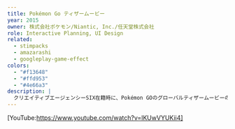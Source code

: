 ```yaml
---
title: Pokémon Go ティザームービー
year: 2015
owner: 株式会社ポケモン/Niantic, Inc./任天堂株式会社
role: Interactive Planning, UI Design
related:
  - stimpacks
  - amazarashi
  - googleplay-game-effect
colors:
  - "#f13648"
  - "#ffd953"
  - "#4e66a3"
description: |
  クリエイティブエージェンシーSIX在籍時に、Pokémon GOのグローバルティザームービーの企画および、映像内で使用するインターフェースのデザインを担当しました。
---
```


<work-media name="movie_screenshot_1.jpg" />
<work-media name="movie_screenshot_2.jpg" />
<work-media name="movie_screenshot_3.jpg" />

[YouTube:https://www.youtube.com/watch?v=lKUwVYUKii4]
